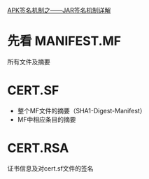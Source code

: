 [APK签名机制之——JAR签名机制详解](https://blog.csdn.net/zwjemperor/article/details/80877305)

# 先看 MANIFEST.MF
所有文件及摘要

# CERT.SF
* 整个MF文件的摘要（SHA1-Digest-Manifest）
* MF中相应条目的摘要

# CERT.RSA
证书信息及对cert.sf文件的签名